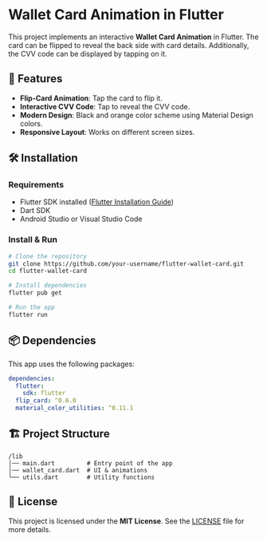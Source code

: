 # Wallet Card Animation in Flutter

This project implements an interactive **Wallet Card Animation** in Flutter. The card can be flipped to reveal the back side with card details. Additionally, the CVV code can be displayed by tapping on it.

## 🚀 Features
- **Flip-Card Animation**: Tap the card to flip it.
- **Interactive CVV Code**: Tap to reveal the CVV code.
- **Modern Design**: Black and orange color scheme using Material Design colors.
- **Responsive Layout**: Works on different screen sizes.

## 🛠️ Installation
### Requirements
- Flutter SDK installed ([Flutter Installation Guide](https://flutter.dev/docs/get-started/install))
- Dart SDK
- Android Studio or Visual Studio Code

### Install & Run
```sh
# Clone the repository
git clone https://github.com/your-username/flutter-wallet-card.git
cd flutter-wallet-card

# Install dependencies
flutter pub get

# Run the app
flutter run
```

## 📦 Dependencies
This app uses the following packages:
```yaml
dependencies:
  flutter:
    sdk: flutter
  flip_card: ^0.6.0
  material_color_utilities: ^0.11.1
```

## 🏗️ Project Structure
```
/lib
│── main.dart         # Entry point of the app
│── wallet_card.dart  # UI & animations
└── utils.dart        # Utility functions
```

## 📜 License
This project is licensed under the **MIT License**. See the [LICENSE](LICENSE) file for more details.


